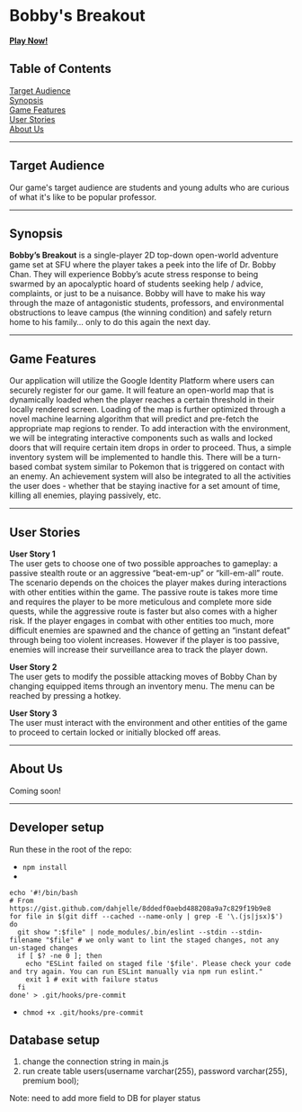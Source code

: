 # Bobby's Breakout

<a href="https://project-276.herokuapp.com/"><b>Play Now!</b></a>

## Table of Contents
[Target Audience](#target-audience)\
[Synopsis](#synopsis)\
[Game Features](#features)\
[User Stories](#user-stories)\
[About Us](#about-us)

---

<a name="target-audience">

## Target Audience
Our game's target audience are students and young adults who are curious of what it's like to be popular professor.

---


<a name="synopsis">

## Synopsis

**Bobby’s Breakout**​ is a single-player 2D top-down open-world adventure game set at SFU where the player takes a peek into the life of Dr. Bobby Chan. They will experience Bobby’s acute stress response to being swarmed by an apocalyptic hoard of students seeking help / advice, complaints, or just to be a nuisance. Bobby will have to make his way through the maze of antagonistic students, professors, and environmental obstructions to leave campus (the winning condition) and safely return home to his family… only to do this again the next day. 

---

<a name="features">

## Game Features

Our application will utilize the Google Identity Platform where users can securely register for our game. It will feature an open-world map that is dynamically loaded when the player reaches a certain threshold in their locally rendered screen. Loading of the map is further optimized through a novel machine learning algorithm that will predict and pre-fetch the appropriate map regions to render. To add interaction with the environment, we will be integrating interactive components such as walls and locked doors that will require certain item drops in order to proceed. Thus, a simple inventory system will be implemented to handle this. There will be a turn-based combat system similar to Pokemon that is triggered on contact with an enemy. An achievement system will also be integrated to all the activities the user does - whether that be staying inactive for a set amount of time, killing all enemies, playing passively, etc.

---

<a name="user-stories">

## User Stories

**User Story 1**\
The user gets to choose one of two possible approaches to gameplay: a passive stealth route or an aggressive “beat-em-up” or “kill-em-all” route. The scenario depends on the choices the player makes during interactions with other entities within the game. The passive route is takes more time and requires the player to be more meticulous and complete more side quests, while the aggressive route is faster but also comes with a higher risk. If the player engages in combat with other entities too much, more difficult enemies are spawned and the chance of getting an “instant defeat” through being too violent increases. However if the player is too passive, enemies will increase their surveillance area to track the player down.


**User Story 2**\
The user gets to modify the possible attacking moves of Bobby Chan by changing equipped items through an inventory menu. The menu can be reached by pressing a hotkey.  

**User Story 3**\
The user must interact with the environment and other entities of the game to proceed to certain locked or initially blocked off areas. 


---


## About Us

Coming soon!

---

## Developer setup

Run these in the root of the repo:
* `npm install`
* 
```
echo '#!/bin/bash
# From https://gist.github.com/dahjelle/8ddedf0aebd488208a9a7c829f19b9e8
for file in $(git diff --cached --name-only | grep -E '\.(js|jsx)$')
do
  git show ":$file" | node_modules/.bin/eslint --stdin --stdin-filename "$file" # we only want to lint the staged changes, not any un-staged changes
  if [ $? -ne 0 ]; then
    echo "ESLint failed on staged file '$file'. Please check your code and try again. You can run ESLint manually via npm run eslint."
    exit 1 # exit with failure status
  fi
done' > .git/hooks/pre-commit
```

* `chmod +x .git/hooks/pre-commit`



## Database setup

1. change the connection string in main.js
2. run create table users(username varchar(255), password varchar(255), premium bool);

Note: need to add more field to DB for player status
